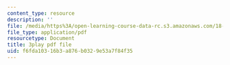```yaml
---
content_type: resource
description: ''
file: /media/https%3A/open-learning-course-data-rc.s3.amazonaws.com/18-404j-theory-of-computation-fall-2020/f6fda10316b3a876b0329e53a7f84f35_4dFPVJrNLDs.pdf
file_type: application/pdf
resourcetype: Document
title: 3play pdf file
uid: f6fda103-16b3-a876-b032-9e53a7f84f35
---
```

